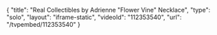 {
    "title": "Real Collectibles by Adrienne \"Flower   Vine\" Necklace",
    "type": "solo",
    "layout": "iframe-static",
    "videoId": "112353540",
    "url": "\/tvpembed\/112353540"
}